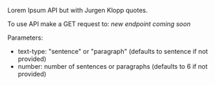Lorem Ipsum API but with Jurgen Klopp quotes.

To use API make a GET request to: *new endpoint coming soon*

Parameters:

  - text-type: "sentence" or "paragraph" (defaults to sentence if not provided)
  - number: number of sentences or paragraphs (defaults to 6 if not provided)

